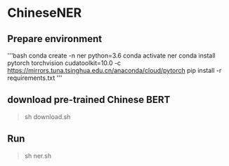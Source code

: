# ChineseNER



## Prepare environment
'''bash
conda create -n ner python=3.6
conda activate ner
conda install pytorch torchvision cudatoolkit=10.0 -c https://mirrors.tuna.tsinghua.edu.cn/anaconda/cloud/pytorch
pip install -r requirements.txt 
'''

## download pre-trained Chinese BERT

> sh download.sh 

## Run

> sh ner.sh 
